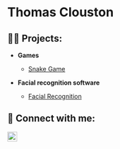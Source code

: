 <h1>Thomas Clouston</h1>

<h2>👨‍💻 Projects:</h2>
 
- <b>Games</b>
  - [Snake Game](https://github.com/thomas-clouston/Snake-Game)

- <b>Facial recognition software</b>
  - [Facial Recognition](https://github.com/thomas-clouston/Face-Recognition)

<h2> 🤳 Connect with me:</h2>

[<img align="left" width="22px" src="https://cdn.jsdelivr.net/npm/simple-icons@v3/icons/linkedin.svg" />][linkedin]

[linkedin]: https://www.linkedin.com/in/thomas-clouston-7b719a239/
